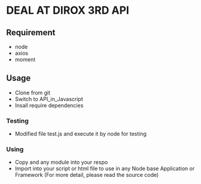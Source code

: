 # DEAL AT DIROX 3RD API

##  Requirement 
* node
* axios
* moment

## Usage 
* Clone from git
* Switch to API_in_Javascript
* Insall require dependencies
### Testing
* Modified file test.js and execute it by node for testing
### Using
* Copy and any module into your respo
* Import into your script or html file to use in any Node base Application or Framework (For more detail, please read the source code)